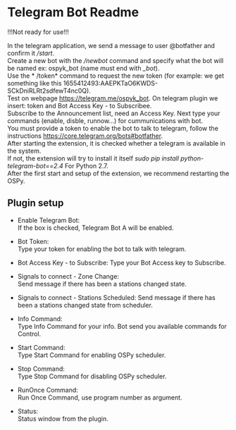 Telegram Bot Readme
====

!!!Not ready for use!!!

In the telegram application, we send a message to user @botfather and confirm it */start*.  
Create a new bot with the */newbot* command and specify what the bot will be named ex: ospyk_bot (name must end with *_bot*).  
Use the * /token* command to request the new token (for example: we get something like this 1655412493:AAEPKTaO6KWDS-SCkDniRLRt2sdfewT4nc0Q).  
Test on webpage https://telegram.me/ospyk_bot. On telegram plugin we insert: token and Bot Access Key - to Subscribee.  
Subscribe to the Announcement list, need an Access Key. Next type your commands (enable, disble, runnow...) for cummunications with bot.  
You must provide a token to enable the bot to talk to telegram, follow the instructions https://core.telegram.org/bots#botfather.  
After starting the extension, it is checked whether a telegram is available in the system.  
If not, the extension will try to install it itself *sudo pip install python-telegram-bot==2.4* For Python 2.7.  
After the first start and setup of the extension, we recommend restarting the OSPy.


Plugin setup
-----------

* Enable Telegram Bot:  
  If the box is checked, Telegram Bot A will be enabled.  

* Bot Token:  
  Type your token for enabling the bot to talk with telegram.

* Bot Access Key - to Subscribe:
  Type your Bot Access key to Subscribe.  

* Signals to connect - Zone Change:  
  Send message if there has been a stations changed state.

* Signals to connect - Stations Scheduled:
  Send message if there has been a stations changed state from scheduler.  

* Info Command:  
  Type Info Command for your info. Bot send you available commands for Control.  

* Start Command:  
  Type Start Command for enabling OSPy scheduler.  

* Stop Command:  
  Type Stop Command for disabling OSPy scheduler.  

* RunOnce Command:  
  Run Once Command, use program number as argument.  

* Status:  
  Status window from the plugin.